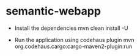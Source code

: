 # semantic-webapp

- Install the dependencies
  mvn clean install -U

- Run the application using codehaus plugin
  mvn org.codehaus.cargo:cargo-maven2-plugin:run
